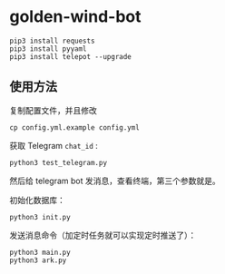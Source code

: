 # golden-wind-bot

```
pip3 install requests
pip3 install pyyaml
pip3 install telepot --upgrade
```

## 使用方法

复制配置文件，并且修改

```
cp config.yml.example config.yml
```


获取 Telegram `chat_id` :

```
python3 test_telegram.py
```

然后给 telegram bot 发消息，查看终端，第三个参数就是。

初始化数据库：

```
python3 init.py
```

发送消息命令（加定时任务就可以实现定时推送了）：

```
python3 main.py
python3 ark.py
```
